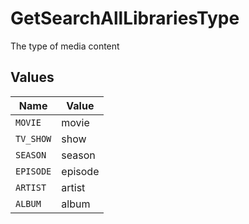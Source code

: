 # GetSearchAllLibrariesType

The type of media content



## Values

| Name      | Value     |
| --------- | --------- |
| `MOVIE`   | movie     |
| `TV_SHOW` | show      |
| `SEASON`  | season    |
| `EPISODE` | episode   |
| `ARTIST`  | artist    |
| `ALBUM`   | album     |